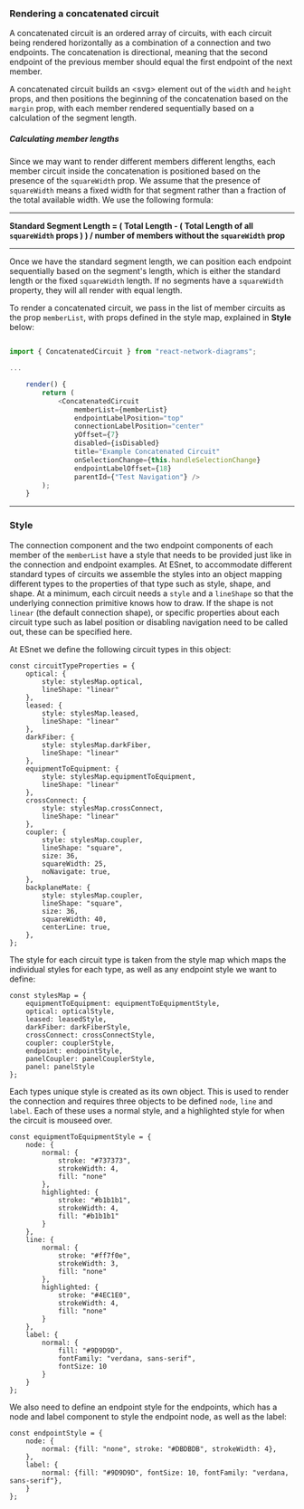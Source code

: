 ### Rendering a concatenated circuit

A concatenated circuit is an ordered array of circuits, with each circuit being rendered horizontally as a combination of a connection and two endpoints. The concatenation is directional, meaning that the second endpoint of the previous member should equal the first endpoint of the next member.

A concatenated circuit builds an \<svg\> element out of the `width` and `height` props, and then positions the beginning of the concatenation based on the `margin` prop, with each member rendered sequentially based on a calculation of the segment length.

##### Calculating member lengths

Since we may want to render different members different lengths, each member circuit inside the concatenation is positioned based on the presence of the `squareWidth` prop.  We assume that the presence of `squareWidth` means a fixed width for that segment rather than a fraction of the total available width. We use the following formula:

---
**Standard Segment Length = ( Total Length - ( Total Length of all `squareWidth` props ) ) / number of members without the `squareWidth` prop**

---

Once we have the standard segment length, we can position each endpoint sequentially based on the segment's length, which is either the standard length or the fixed `squareWidth` length.  If no segments have a `squareWidth` property, they will all render with equal length.

To render a concatenated circuit, we pass in the list of member circuits as the prop `memberList`, with props defined in the style map, explained in **Style** below:

```js

import { ConcatenatedCircuit } from "react-network-diagrams";

...

    render() {
        return (
            <ConcatenatedCircuit
                memberList={memberList}
                endpointLabelPosition="top"
                connectionLabelPosition="center"
                yOffset={7}
                disabled={isDisabled}
                title="Example Concatenated Circuit"
                onSelectionChange={this.handleSelectionChange}
                endpointLabelOffset={18}
                parentId={"Test Navigation"} />
        );
    }

```

___

### Style

The connection component and the two endpoint components of each member of the `memberList` have a style that needs to be provided just like in the connection and endpoint examples. At ESnet, to accommodate different standard types of circuits we assemble the styles into an object mapping different types to the properties of that type such as style, shape, and shape. At a minimum, each circuit needs a `style` and a `lineShape` so that the underlying connection primitive knows how to draw.  If the shape is not `linear` (the default connection shape), or specific properties about each circuit type such as label position or disabling navigation need to be called out, these can be specified here.

At ESnet we define the following circuit types in this object:

```
const circuitTypeProperties = {
    optical: {
        style: stylesMap.optical,
        lineShape: "linear"
    },
    leased: {
        style: stylesMap.leased,
        lineShape: "linear"
    },
    darkFiber: {
        style: stylesMap.darkFiber,
        lineShape: "linear"
    },
    equipmentToEquipment: {
        style: stylesMap.equipmentToEquipment,
        lineShape: "linear"
    },
    crossConnect: {
        style: stylesMap.crossConnect,
        lineShape: "linear"
    },
    coupler: {
        style: stylesMap.coupler,
        lineShape: "square",
        size: 36,
        squareWidth: 25,
        noNavigate: true,
    },
    backplaneMate: {
        style: stylesMap.coupler,
        lineShape: "square",
        size: 36,
        squareWidth: 40,
        centerLine: true,
    },
};
```

The style for each circuit type is taken from the style map which maps the individual styles for each type, as well as any endpoint style we want to define:

	const stylesMap = {
	    equipmentToEquipment: equipmentToEquipmentStyle,
	    optical: opticalStyle,
	    leased: leasedStyle,
	    darkFiber: darkFiberStyle,
	    crossConnect: crossConnectStyle,
	    coupler: couplerStyle,
	    endpoint: endpointStyle,
	    panelCoupler: panelCouplerStyle,
	    panel: panelStyle
	};

Each types unique style is created as its own object.  This is used to render the connection and requires three objects to be defined `node`, `line` and `label`.  Each of these uses a normal style, and a highlighted style for when the circuit is mouseed over.

	const equipmentToEquipmentStyle = {
	    node: {
	        normal: {
	            stroke: "#737373",
	            strokeWidth: 4,
	            fill: "none"
	        },
	        highlighted: {
	            stroke: "#b1b1b1",
	            strokeWidth: 4,
	            fill: "#b1b1b1"
	        }
	    },
	    line: {
	        normal: {
	            stroke: "#ff7f0e",
	            strokeWidth: 3,
	            fill: "none"
	        },
	        highlighted: {
	            stroke: "#4EC1E0",
	            strokeWidth: 4,
	            fill: "none"
	        }
	    },
	    label: {
	        normal: {
	            fill: "#9D9D9D",
	            fontFamily: "verdana, sans-serif",
	            fontSize: 10
	        }
	    }
	};

We also need to define an endpoint style for the endpoints, which has a node and label component to style the endpoint node, as well as the label:

	const endpointStyle = {
	    node: {
	        normal: {fill: "none", stroke: "#DBDBDB", strokeWidth: 4},
	    },
	    label: {
	        normal: {fill: "#9D9D9D", fontSize: 10, fontFamily: "verdana, sans-serif"},
	    }
	};
